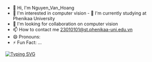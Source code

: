 - 👋 Hi, I'm Nguyen_Van_Hoang
- 👀 I'm interested in computer vision -
🌱 I'm currently studying at Phenikaa University
- 💞️ I'm looking for collaboration on computer vision
- 📫 How to contact me 23010101@st.phenikaa-uni.edu.vn
- 😄 Pronouns:
- ⚡ Fun Fact: ...

<!--- hoangnguyen3101/hoangnguyen3101 is a special ✨ repository because its `README.md` (this file) appears on your GitHub profile.

You can click the Preview link to see your changes.
--->
[![Typing SVG](https://readme-typing-svg.demolab.com/?lines=First+line+of+text;Second+line+of+text)](https://git.io/typing-svg)
